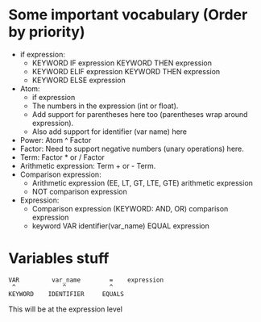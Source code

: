 # Some important vocabulary (Order by priority)

- if expression:
  - KEYWORD IF expression KEYWORD THEN expression
  - KEYWORD ELIF expression KEYWORD THEN expression
  - KEYWORD ELSE expression
- Atom: 
  - if expression
  - The numbers in the expression (int or float). 
  - Add support for parentheses here too (parentheses wrap around expression). 
  - Also add support for identifier (var name) here
- Power: Atom ^ Factor
- Factor: Need to support negative numbers (unary operations) here.
- Term: Factor * or / Factor
- Arithmetic expression: Term + or - Term.
- Comparison expression: 
  - Arithmetic expression (EE, LT, GT, LTE, GTE) arithmetic expression
  - NOT comparison expression
- Expression: 
  - Comparison expression (KEYWORD: AND, OR) comparison expression
  - keyword VAR identifier(var_name) EQUAL expression

# Variables stuff
```
VAR         var_name        =    expression
 ^             ^            ^
KEYWORD    IDENTIFIER     EQUALS
```

This will be at the expression level
